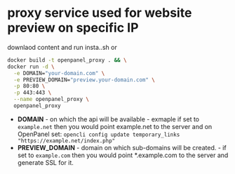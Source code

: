 # proxy service used for website preview on specific IP

downlaod content and run insta..sh or 

```bash
docker build -t openpanel_proxy . && \
docker run -d \
  -e DOMAIN="your-domain.com" \
  -e PREVIEW_DOMAIN="preview.your-domain.com" \
  -p 80:80 \
  -p 443:443 \
  --name openpanel_proxy \
  openpanel_proxy
```

- **DOMAIN** - on which the api will be available - exmaple if set to `example.net` then you would point example.net to the server and on OpenPanel set: `opencli config update temporary_links "https://example.net/index.php"`
- **PREVIEW_DOMAIN** - domain on which sub-domains will be created. - if set to `example.com` then you would point *.example.com to the server and generate SSL for it.

